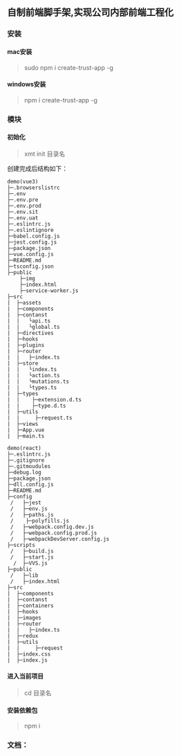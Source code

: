 ## 自制前端脚手架,实现公司内部前端工程化

###   安装
#### mac安装
>sudo npm i create-trust-app -g


#### windows安装
>npm i create-trust-app -g
### 模块
#### 初始化
> xmt init 目录名

创建完成后结构如下：
```
demo(vue3)
├─.browserslistrc
├─.env
├─.env.pre
├─.env.prod
├─.env.sit
├─.env.uat
├─.eslintrc.js
├─.eslintignore
├─babel.config.js
├─jest.config.js
├─package.json
├─vue.config.js
├─README.md
├─tsconfig.json
├─public
    ├─img
    ├─index.html
    ├─service-worker.js
├─src
|  ├─assets
|  ├─components
|  ├─contanst
|  |   └api.ts
|  |   └global.ts
|  ├─directives
|  ├─hooks
|  ├─plugins
|  ├─router
|  |   ├─index.ts
|  ├─store
|  |   └index.ts
|  |   └action.ts
|  |   └mutations.ts
|  |   └types.ts
|  ├─types
|  |    ├─extension.d.ts
|  |    ├─type.d.ts
|  ├─utils
|  |     ├─request.ts
|  ├─views
|  ├─App.vue
|  ├─main.ts
```
```
demo(react)
├─.eslintrc.js
├─.gitignore
├─.gitmoudules
├─debug.log
├─package.json
├─dll.config.js
├─README.md
├─config
 /   ├─jest
 /   ├─env.js
 /   ├─paths.js
 /    ├─polyfills.js
 /   ├─webpack.config.dev.js
 /   ├─webpack.config.prod.js
 /   ├─webpackDevServer.config.js
├─scripts
 /   ├─build.js
 /   ├─start.js
  /  ├─VVS.js
├─public
 /   ├─lib
 /   ├─index.html
├─src
|  ├─components
|  ├─contanst
|  ├─containers
|  ├─hooks
|  ├─images
|  ├─router
|  |   ├─index.ts
|  ├─redux
|  ├─utils
|  |     ├─request
|  ├─index.css
|  ├─index.js
```
#### 进入当前项目
> cd 目录名
#### 安装依赖包
> npm i
### 文档：


